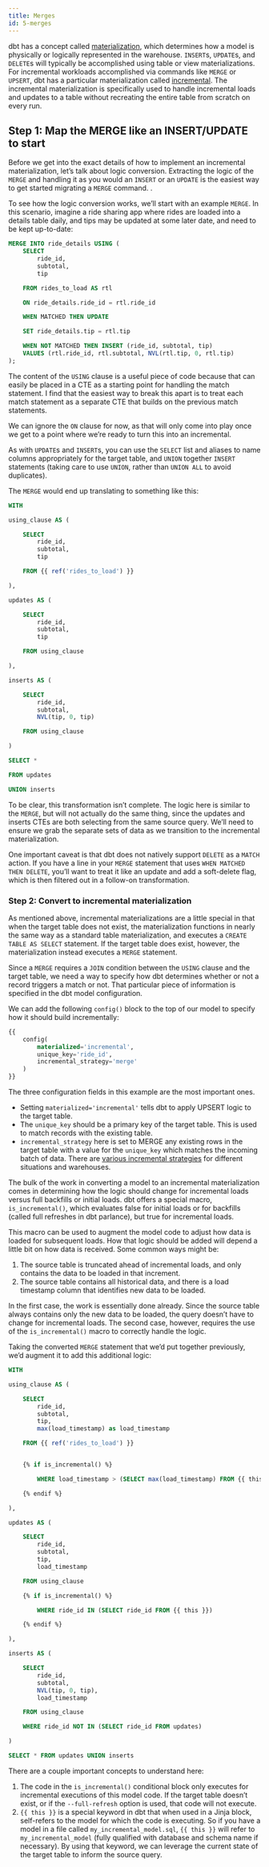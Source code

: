 ```yaml
---
title: Merges
id: 5-merges
---
```


dbt has a concept called [materialization](/docs/build/materializations), which determines how a model is physically or logically represented in the warehouse. `INSERT`s, `UPDATE`s, and `DELETE`s will typically be accomplished using <Term id='table'>table</Term> or <Term id='view'>view</Term> materializations. For incremental workloads accomplished via commands like `MERGE` or `UPSERT`, dbt has a particular materialization called [incremental](/docs/build/incremental-models). The incremental materialization is specifically used to handle incremental loads and updates to a table without recreating the entire table from scratch on every run.

## Step 1: Map the MERGE like an INSERT/UPDATE to start

Before we get into the exact details of how to implement an incremental materialization, let’s talk about logic conversion. Extracting the logic of the `MERGE` and handling it as you would an `INSERT` or an `UPDATE` is the easiest way to get started migrating a `MERGE` command. .

To see how the logic conversion works, we’ll start with an example `MERGE`. In this scenario, imagine a ride sharing app where rides are loaded into a details table daily, and tips may be updated at some later date, and need to be kept up-to-date:

```sql
MERGE INTO ride_details USING (
    SELECT
        ride_id,
        subtotal,
        tip

    FROM rides_to_load AS rtl

    ON ride_details.ride_id = rtl.ride_id

    WHEN MATCHED THEN UPDATE

    SET ride_details.tip = rtl.tip

    WHEN NOT MATCHED THEN INSERT (ride_id, subtotal, tip)
    VALUES (rtl.ride_id, rtl.subtotal, NVL(rtl.tip, 0, rtl.tip)
);
```

The content of the `USING` clause is a useful piece of code because that can easily be placed in a CTE as a starting point for handling the match statement. I find that the easiest way to break this apart is to treat each match statement as a separate CTE that builds on the previous match statements.

We can ignore the `ON` clause for now, as that will only come into play once we get to a point where we’re ready to turn this into an incremental.

As with `UPDATE`s and `INSERT`s, you can use the `SELECT` list and aliases to name columns appropriately for the target table, and `UNION` together `INSERT` statements (taking care to use `UNION`, rather than `UNION ALL` to avoid duplicates).

The `MERGE` would end up translating to something like this:

```sql
WITH

using_clause AS (

    SELECT
        ride_id,
        subtotal,
        tip

    FROM {{ ref('rides_to_load') }}

),

updates AS (

    SELECT
        ride_id,
        subtotal,
        tip

    FROM using_clause

),

inserts AS (

    SELECT
        ride_id,
        subtotal,
        NVL(tip, 0, tip)

    FROM using_clause

)

SELECT *

FROM updates

UNION inserts
```

To be clear, this transformation isn’t complete. The logic here is similar to the `MERGE`, but will not actually do the same thing, since the updates and inserts CTEs are both selecting from the same source query. We’ll need to ensure we grab the separate sets of data as we transition to the incremental materialization.

One important caveat is that dbt does not natively support `DELETE` as a `MATCH` action. If you have a line in your `MERGE` statement that uses `WHEN MATCHED THEN DELETE`, you’ll want to treat it like an update and add a soft-delete flag, which is then filtered out in a follow-on transformation.

### Step 2: Convert to incremental materialization

As mentioned above, incremental materializations are a little special in that when the target table does not exist, the materialization functions in nearly the same way as a standard table materialization, and executes a `CREATE TABLE AS SELECT` statement. If the target table does exist, however, the materialization instead executes a `MERGE` statement.

Since a `MERGE` requires a `JOIN` condition between the `USING` clause and the target table, we need a way to specify how dbt determines whether or not a record triggers a match or not. That particular piece of information is specified in the dbt model configuration.

We can add the following `config()` block to the top of our model to specify how it should build incrementally:

```sql
{{
    config(
        materialized='incremental',
        unique_key='ride_id',
        incremental_strategy='merge'
    )
}}
```

The three configuration fields in this example are the most important ones.

- Setting `materialized='incremental'` tells dbt to apply UPSERT logic to the target table.
- The `unique_key` should be a primary key of the target table. This is used to match records with the existing table.
- `incremental_strategy` here is set to MERGE any existing rows in the target table with a value for the `unique_key` which matches the incoming batch of data. There are [various incremental strategies](/docs/build/incremental-models#about-incremental_strategy) for different situations and warehouses.

The bulk of the work in converting a model to an incremental materialization comes in determining how the logic should change for incremental loads versus full backfills or initial loads. dbt offers a special macro, `is_incremental()`, which evaluates false for initial loads or for backfills (called full refreshes in dbt parlance), but true for incremental loads.

This macro can be used to augment the model code to adjust how data is loaded for subsequent loads. How that logic should be added will depend a little bit on how data is received. Some common ways might be:

1. The source table is truncated ahead of incremental loads, and only contains the data to be loaded in that increment.
2. The source table contains all historical data, and there is a load timestamp column that identifies new data to be loaded.

In the first case, the work is essentially done already. Since the source table always contains only the new data to be loaded, the query doesn’t have to change for incremental loads. The second case, however, requires the use of the `is_incremental()` macro to correctly handle the logic.

Taking the converted `MERGE` statement that we’d put together previously, we’d augment it to add this additional logic:

```sql
WITH

using_clause AS (

    SELECT
        ride_id,
        subtotal,
        tip,
        max(load_timestamp) as load_timestamp

    FROM {{ ref('rides_to_load') }}


    {% if is_incremental() %}

        WHERE load_timestamp > (SELECT max(load_timestamp) FROM {{ this }})

    {% endif %}

),

updates AS (

    SELECT
        ride_id,
        subtotal,
        tip,
        load_timestamp

    FROM using_clause

    {% if is_incremental() %}

        WHERE ride_id IN (SELECT ride_id FROM {{ this }})

    {% endif %}

),

inserts AS (

    SELECT
        ride_id,
        subtotal,
        NVL(tip, 0, tip),
        load_timestamp

    FROM using_clause

    WHERE ride_id NOT IN (SELECT ride_id FROM updates)

)

SELECT * FROM updates UNION inserts
```

There are a couple important concepts to understand here:

1. The code in the `is_incremental()` conditional block only executes for incremental executions of this model code. If the target table doesn’t exist, or if the `--full-refresh` option is used, that code will not execute.
2. `{{ this }}` is a special keyword in dbt that when used in a Jinja block, self-refers to the model for which the code is executing. So if you have a model in a file called `my_incremental_model.sql`, `{{ this }}` will refer to `my_incremental_model` (fully qualified with database and schema name if necessary). By using that keyword, we can leverage the current state of the target table to inform the source query.
